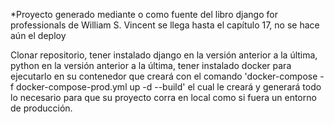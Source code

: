 *Proyecto generado mediante o como fuente del libro django for professionals de William S. Vincent se llega hasta el capítulo 17, no se hace aún el deploy

Clonar repositorio, tener instalado django en la versión anterior a la última, python en la versión anterior a la última, tener instalado docker para ejecutarlo en su contenedor que creará con el comando
'docker-compose -f docker-compose-prod.yml up -d --build' el cual le creará y generará todo lo necesario para que su proyecto corra en local como si fuera un entorno de producción.
